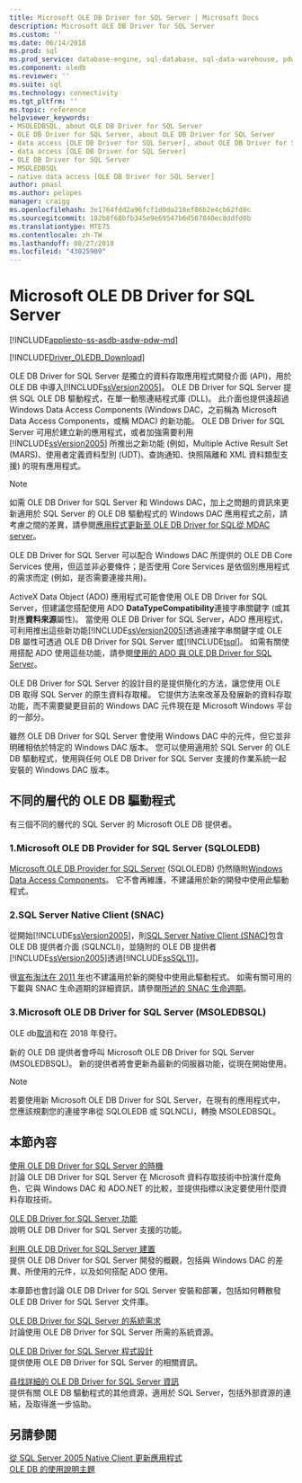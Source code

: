 ```yaml
---
title: Microsoft OLE DB Driver for SQL Server | Microsoft Docs
description: Microsoft OLE DB Driver for SQL Server
ms.custom: ''
ms.date: 06/14/2018
ms.prod: sql
ms.prod_service: database-engine, sql-database, sql-data-warehouse, pdw
ms.component: oledb
ms.reviewer: ''
ms.suite: sql
ms.technology: connectivity
ms.tgt_pltfrm: ''
ms.topic: reference
helpviewer_keywords:
- MSOLEDBSQL, about OLE DB Driver for SQL Server
- OLE DB Driver for SQL Server, about OLE DB Driver for SQL Server
- data access [OLE DB Driver for SQL Server], about OLE DB Driver for SQL Server
- data access [OLE DB Driver for SQL Server]
- OLE DB Driver for SQL Server
- MSOLEDBSQL
- native data access [OLE DB Driver for SQL Server]
author: pmasl
ms.author: pelopes
manager: craigg
ms.openlocfilehash: 3e1764fdd2a96fcf1d0da218ef86b2e4cb62fd8c
ms.sourcegitcommit: 182b8f68bfb345e9e69547b6d507840ec8ddfd8b
ms.translationtype: MTE75
ms.contentlocale: zh-TW
ms.lasthandoff: 08/27/2018
ms.locfileid: "43025909"
---
```

# <a name="microsoft-ole-db-driver-for-sql-server"></a>Microsoft OLE DB Driver for SQL Server
[!INCLUDE[appliesto-ss-asdb-asdw-pdw-md](../../includes/appliesto-ss-asdb-asdw-pdw-md.md)]

[!INCLUDE[Driver_OLEDB_Download](../../includes/driver_oledb_download.md)]

  OLE DB Driver for SQL Server 是獨立的資料存取應用程式開發介面 (API)，用於 OLE DB 中導入[!INCLUDE[ssVersion2005](../../includes/ssversion2005-md.md)]。 OLE DB Driver for SQL Server 提供 SQL OLE DB 驅動程式，在單一動態連結程式庫 (DLL)。 此介面也提供遠超過 Windows Data Access Components (Windows DAC，之前稱為 Microsoft Data Access Components，或稱 MDAC) 的新功能。 OLE DB Driver for SQL Server 可用於建立新的應用程式，或者加強需要利用 [!INCLUDE[ssVersion2005](../../includes/ssversion2005-md.md)] 所推出之新功能 (例如，Multiple Active Result Set (MARS)、使用者定義資料型別 (UDT)、查詢通知、快照隔離和 XML 資料類型支援) 的現有應用程式。  
  
> [!NOTE]  
>  如需 OLE DB Driver for SQL Server 和 Windows DAC，加上之問題的資訊來更新適用於 SQL Server 的 OLE DB 驅動程式的 Windows DAC 應用程式之前，請考慮之間的差異，請參閱[應用程式更新至 OLE DB Driver for SQL從 MDAC server](../oledb/applications/updating-an-application-to-oledb-driver-for-sql-server-from-mdac.md)。  
  
 OLE DB Driver for SQL Server 可以配合 Windows DAC 所提供的 OLE DB Core Services 使用，但這並非必要條件；是否使用 Core Services 是依個別應用程式的需求而定 (例如，是否需要連接共用)。  
  
 ActiveX Data Object (ADO) 應用程式可能會使用 OLE DB Driver for SQL Server，但建議您搭配使用 ADO **DataTypeCompatibility**連接字串關鍵字 (或其對應**資料來源**屬性)。 當使用 OLE DB Driver for SQL Server，ADO 應用程式，可利用推出這些新功能[!INCLUDE[ssVersion2005](../../includes/ssversion2005-md.md)]透過連接字串關鍵字或 OLE DB 屬性可透過 OLE DB Driver for SQL Server 或[!INCLUDE[tsql](../../includes/tsql-md.md)]。 如需有關使用搭配 ADO 使用這些功能，請參閱[使用的 ADO 與 OLE DB Driver for SQL Server](../oledb/applications/using-ado-with-oledb-driver-for-sql-server.md)。  
  
 OLE DB Driver for SQL Server 的設計目的是提供簡化的方法，讓您使用 OLE DB 取得 SQL Server 的原生資料存取權。 它提供方法來改革及發展新的資料存取功能，而不需要變更目前的 Windows DAC 元件現在是 Microsoft Windows 平台的一部分。  
  
 雖然 OLE DB Driver for SQL Server 會使用 Windows DAC 中的元件，但它並非明確相依於特定的 Windows DAC 版本。 您可以使用適用於 SQL Server 的 OLE DB 驅動程式，使用與任何 OLE DB Driver for SQL Server 支援的作業系統一起安裝的 Windows DAC 版本。  

 ## <a name="different-generations-of-ole-db-drivers"></a>不同的層代的 OLE DB 驅動程式

有三個不同的層代的 SQL Server 的 Microsoft OLE DB 提供者。

### <a name="1-microsoft-ole-db-provider-for-sql-server-sqloledb"></a>1.Microsoft OLE DB Provider for SQL Server (SQLOLEDB)
[Microsoft OLE DB Provider for SQL Server](../../ado/guide/appendixes/microsoft-ole-db-provider-for-sql-server.md) (SQLOLEDB) 仍然隨附[Windows Data Access Components](https://msdn.microsoft.com/library/ms692897.aspx)。 它不會再維護，不建議用於新的開發中使用此驅動程式。

### <a name="2-sql-server-native-client-snac"></a>2.SQL Server Native Client (SNAC)
從開始[!INCLUDE[ssVersion2005](../../includes/ssversion2005-md.md)]，則[SQL Server Native Client (SNAC)](../../relational-databases/native-client/sql-server-native-client.md)包含 OLE DB 提供者介面 (SQLNCLI)，並隨附的 OLE DB 提供者[!INCLUDE[ssVersion2005](../../includes/ssversion2005-md.md)]透過[!INCLUDE[ssSQL11](../../includes/sssql11-md.md)]。

很[宣布淘汰在 2011 年](https://blogs.msdn.microsoft.com/sqlnativeclient/2011/08/29/microsoft-is-aligning-with-odbc-for-native-relational-data-access/)也不建議用於新的開發中使用此驅動程式。 如需有關可用的下載與 SNAC 生命週期的詳細資訊，請參閱[所述的 SNAC 生命週期](https://blogs.msdn.microsoft.com/sqlreleaseservices/snac-lifecycle-explained/)。

### <a name="3-microsoft-ole-db-driver-for-sql-server-msoledbsql"></a>3.Microsoft OLE DB Driver for SQL Server (MSOLEDBSQL)
OLE db[取消](https://blogs.msdn.microsoft.com/sqlnativeclient/2017/10/06/announcing-the-new-release-of-ole-db-driver-for-sql-server/)和在 2018 年發行。

新的 OLE DB 提供者會呼叫 Microsoft OLE DB Driver for SQL Server (MSOLEDBSQL)。 新的提供者將會更新為最新的伺服器功能，從現在開始使用。

> [!NOTE]
> 若要使用新 Microsoft OLE DB Driver for SQL Server，在現有的應用程式中，您應該規劃您的連接字串從 SQLOLEDB 或 SQLNCLI，轉換 MSOLEDBSQL。
  
## <a name="in-this-section"></a>本節內容  
[使用 OLE DB Driver for SQL Server 的時機](../oledb/when-to-use-oledb-driver-for-sql-server.md)  
 討論 OLE DB Driver for SQL Server 在 Microsoft 資料存取技術中扮演什麼角色、它與 Windows DAC 和 ADO.NET 的比較，並提供指標以決定要使用什麼資料存取技術。  
  
 [OLE DB Driver for SQL Server 功能](../oledb/features/oledb-driver-for-sql-server-features.md )  
 說明 OLE DB Driver for SQL Server 支援的功能。  
  
 [利用 OLE DB Driver for SQL Server 建置](../oledb/applications/building-applications-with-oledb-driver-for-sql-server.md)  
 提供 OLE DB Driver for SQL Server 開發的概觀，包括與 Windows DAC 的差異、所使用的元件，以及如何搭配 ADO 使用。  
  
 本章節也會討論 OLE DB Driver for SQL Server 安裝和部署，包括如何轉散發 OLE DB Driver for SQL Server 文件庫。  
  
 [OLE DB Driver for SQL Server 的系統需求](../oledb/system-requirements-for-oledb-driver-for-sql-server.md)  
 討論使用 OLE DB Driver for SQL Server 所需的系統資源。  
  
 [OLE DB Driver for SQL Server 程式設計](../oledb/ole-db/oledb-driver-for-sql-server-programming.md)  
 提供使用 OLE DB Driver for SQL Server 的相關資訊。  
  
 [尋找詳細的 OLE DB Driver for SQL Server 資訊](../oledb/finding-more-oledb-driver-for-sql-server-information.md)  
 提供有關 OLE DB 驅動程式的其他資源，適用於 SQL Server，包括外部資源的連結，及取得進一步協助。  
  
  
## <a name="see-also"></a>另請參閱  
 [從 SQL Server 2005 Native Client 更新應用程式](../oledb/applications/updating-an-application-from-sql-server-2005-native-client.md)    
 [OLE DB 的使用說明主題](../oledb/ole-db-how-to/ole-db-how-to-topics.md)  
  
  
